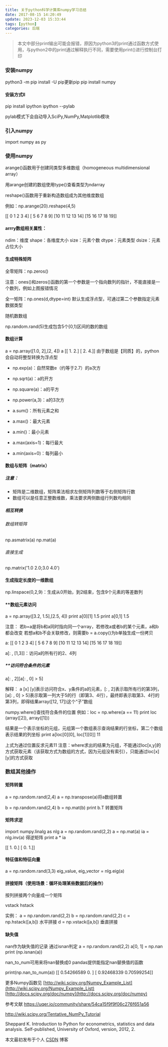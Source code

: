 ```yaml
---
title: 关于python科学计算库numpy学习总结
date: 2017-08-15 14:20:49
update: 2023-12-03 15:33:44
tags: [python]
categories: 后端
---
```


> 本文中部分print输出可能会报错，原因为python3的print通过函数方式使用，与python2中的print通过解释执行不同，需要使用print()进行控制台打印

<!-- more -->

###	安装numpy
python3 -m pip install -U pip更新pip
pip install numpy

#### 安装方式II
pip install ipython
ipython --pylab

pylab模式下会自动导入SciPy,NumPy,Matplotlib模块

###  引入numpy
import numpy as py

### 使用numpy
arange()函数用于创建同类型多维数组（homogeneous multidimensional array）

用arange创建的数组使用type()查看类型为ndarray

reshape()函数用于重新构造数组成为其他维度数组

例如：np.arange(20).reshape(4,5)



[[ 0  1  2  3  4]
 [ 5  6  7  8  9]
 [10 11 12 13 14]
 [15 16 17 18 19]]

#### arrry数组相关属性：
ndim：维度
shape：各维度大小
size：元素个数
dtype：元素类型
dsize：元素占位大小

#### 生成特殊矩阵
全零矩阵：np.zeros()

注意：ones()和zeros()函数的第一个参数是一个指向数列的指针，不能直接是一个数列，例如上图报错情况

全一矩阵：np.ones(d,dtype=int)
默认生成浮点型，可通过第二个参数指定元素数据类型

随机数数组

np.random.rand(5)生成包含5个[0,1)区间的数的数组

#### 数组计算
a = np.array([1.0, 2],[2, 4])
a
[[ 1.  2.]
 [ 2.  4.]]
 由于数组是【同质】的，python会自动将整型转换为浮点型

 -  np.exp(a)：自然常数e（约等于2.7）的a次方
 - np.sqrt(a)：a的开方
 - np.square(a)：a的平方
 -  np.power(a,3)：a的3次方


 - a.sum()：所有元素之和
 - a.max()：最大元素
 - a.min()：最小元素
 - a.max(axis=1)：每行最大
 - a.min(axis=0)：每列最小

#### 数组与矩阵（matrix）
##### 注意：

 - 矩阵是二维数组，矩阵乘法相求左侧矩阵列数等于右侧矩阵行数
 - 数组可以是任意正整数维数，乘法要求两侧数组行列数均相同

##### 相互转换
###### 数组转矩阵
np.asmatrix(a)
np.mat(a)
###### 直接生成
np.matrix('1.0 2.0;3.0 4.0')

#### 生成指定长度的一维数组
np.linspace(0,2,9)：生成从0开始，到2结束，包含9个元素的等差数列

#### **数组元素访问
a = np.array([3.2, 1.5],[2.5, 4])
print a[0][1]
1.5
print a[0,1]
1.5

注意：
若b=a是将b和a同时指向同一个array，若修改a或者b的某个元素，a和b都会改变
若想a和b不会关联修改，则需要b = a.copy()为b单独生成一份拷贝

a:
[[ 0  1  2  3  4]
 [ 5  6  7  8  9]
 [10 11 12 13 14]
 [15 16 17 18 19]]

a[: , [1,3]]：访问a的所有行的2、4列

##### **访问符合条件的元素
a[: , 2][a[: , 0] > 5]

解释：
a [x] [y]表示访问符合x、y条件的a的元素，[: , 2]表示取所有行的第3列，[a[: , 0] > 5]表示取第一列大于5的行（即第3、4行），最终即表示取第3、4行的第3列，即得结果array([12, 17])这个“子”数组

numpy.where()查找符合条件的位置
例如：loc = np.where(a == 11)
print loc
(array([2]), array([1]))

结果是一个表示坐标的元组，元组第一个数组表示查询结果的行坐标，第二个数组表示结果的列坐标
print a[loc[0][0], loc[1][0]]
11

上式为通过位置反求元素11
注意：where求出的结果为元组，不能通过loc[x,y]的方式获取元素（该获取方式为数组的方式，因为元组没有索引），只能通过loc[x][y]的方式获取

### 数组其他操作
#### 矩阵转置
a = np.random.rand(2,4)
a = np.transpose(a)将a数组转置

b = np.random.rand(2,4)
b = np.mat(b)
print b.T    转置矩阵

#### 矩阵求逆
import numpy.linalg as nlg
a = np.random.rand(2,2)
a = np.mat(a)
ia = nlg.inv(a)  得逆矩阵
print a * ia

[[ 1.  0.]
 [ 0.  1.]]

#### 特征值和特征向量
a = np.random.rand(3,3)
eig_value, eig_vector = nlg.eig(a)

#### 拼接矩阵（使用场景：循环处理某些数据后的操作）
按列拼接两个向量成一个矩阵

vstack
hstack

实例：
a = np.random.rand(2,2)
b = np.random.rand(2,2)
c = np.hstack([a,b])  水平拼接
d = np.vstack([a,b])  垂直拼接

#### 缺失值
nan作为缺失值的记录
通过isnan判定
a = np.random.rand(2,2)
a[0, 1] = np.nan
print (np.isnan(a))

nan_to_num可用来将nan替换成0
pandas提供能指定nan替换值的函数

print(np.nan_to_num(a))
[[ 0.54266589  0.        ]
 [ 0.92468339  0.70599254]]

更多Numpy函数见
[http://wiki.scipy.org/Numpy_Example_List](http://wiki.scipy.org/Numpy_Example_List)
[http://docs.scipy.org/doc/numpy](http://docs.scipy.org/doc/numpy)

参考文献
https://uqer.io/community/share/54ca15f9f9f06c276f651a56

http://wiki.scipy.org/Tentative_NumPy_Tutorial

Sheppard K. Introduction to Python for econometrics, statistics and data analysis. Self-published, University of Oxford, version, 2012, 2.

本文最初发布于个人 [CSDN](https://blog.csdn.net/sinat_16791487/article/details/77188078) 博客

